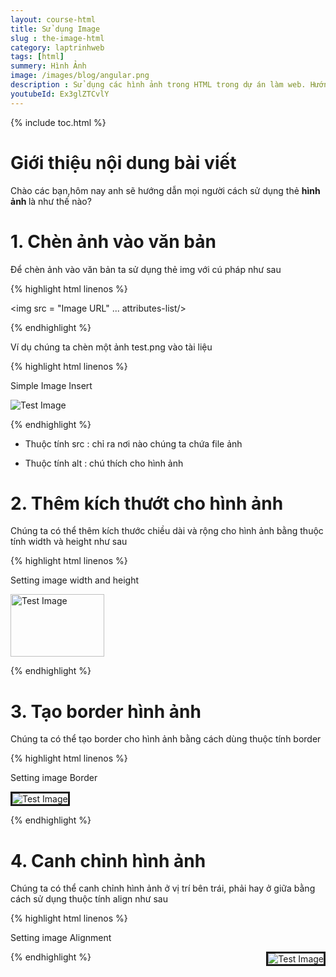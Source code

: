 ```yaml
---
layout: course-html
title: Sử dụng Image   
slug : the-image-html
category: laptrinhweb
tags: [html]
summery: Hình Ảnh   
image: /images/blog/angular.png
description : Sử dụng các hình ảnh trong HTML trong dự án làm web. Hướng dẫn sử dụng hình ảnh trong HTML vào dự án web. 
youtubeId: Ex3glZTCvlY
---
```


{% include toc.html %}

# **Giới thiệu nội dung bài viết**

Chào các bạn,hôm nay anh sẽ hướng dẫn mọi người cách sử dụng thẻ <b>hình ảnh </b> là như thế nào?

# **1. Chèn ảnh vào văn bản**

Để chèn ảnh vào văn bản ta sử dụng thẻ img với cú pháp như sau

{% highlight html linenos %}

<img src = "Image URL" ... attributes-list/>

{% endhighlight %} 

Ví dụ chúng ta chèn một ảnh test.png vào tài liệu 

{% highlight html linenos %}

<!DOCTYPE html>
<html>

   <head>
      <title>Using Image in Webpage</title>
   </head>
   
   <body>
      <p>Simple Image Insert</p>
      <img src = "/html/images/test.png" alt = "Test Image" />
   </body>
   
</html>

{% endhighlight %} 

- Thuộc tính src : chỉ ra nơi nào chúng ta chứa file ảnh

- Thuộc tính alt : chú thích cho hình ảnh

# **2. Thêm kích thướt cho hình ảnh**

Chúng ta có thể thêm kích thước chiều dài và rộng cho hình ảnh bằng thuộc tính width và height như sau

{% highlight html linenos %}

<!DOCTYPE html>

<html>

   <head>
      <title>Set Image Width and Height</title>
   </head>
   
   <body>
      <p>Setting image width and height</p>
      <img src = "/html/images/test.png" alt = "Test Image" width = "150" height = "100"/>
   </body>
   
</html>

{% endhighlight %}

# **3. Tạo border hình ảnh**

Chúng ta có thể tạo border cho hình ảnh bằng cách dùng thuộc tính border


{% highlight html linenos %}

<!DOCTYPE html>

<html>

   <head>
      <title>Set Image Border</title>
   </head>
   
   <body>
      <p>Setting image Border</p>
      <img src = "/html/images/test.png" alt = "Test Image" border = "3"/>
   </body>
   
</html>

{% endhighlight %}

# **4. Canh chỉnh hình ảnh**

Chúng ta có thể canh chỉnh hình ảnh ở vị trí bên trái, phải hay ở giữa bằng cách sử dụng thuộc tính align như sau

{% highlight html linenos %}

<!DOCTYPE html>
<html>

   <head>
      <title>Set Image Alignment</title>
   </head>
   
   <body>
      <p>Setting image Alignment</p>
      <img src = "/html/images/test.png" alt = "Test Image" border = "3" align = "right"/>
   </body>
   
</html>

{% endhighlight %}

























